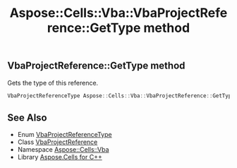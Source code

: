 ﻿---
title: Aspose::Cells::Vba::VbaProjectReference::GetType method
linktitle: GetType
second_title: Aspose.Cells for C++ API Reference
description: 'Aspose::Cells::Vba::VbaProjectReference::GetType method. Gets the type of this reference in C++.'
type: docs
weight: 700
url: /cpp/aspose.cells.vba/vbaprojectreference/gettype/
---
## VbaProjectReference::GetType method


Gets the type of this reference.

```cpp
VbaProjectReferenceType Aspose::Cells::Vba::VbaProjectReference::GetType()
```

## See Also

* Enum [VbaProjectReferenceType](../../vbaprojectreferencetype/)
* Class [VbaProjectReference](../)
* Namespace [Aspose::Cells::Vba](../../)
* Library [Aspose.Cells for C++](../../../)
